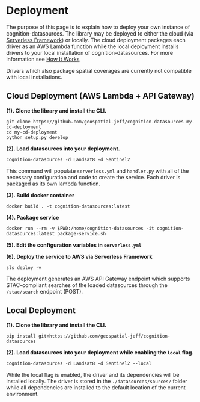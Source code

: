 # Deployment
The purpose of this page is to explain how to deploy your own instance of cognition-datasources.  The library may be deployed to either the cloud (via [Serverless Framework](https://serverless.com/)) or locally.  The cloud deployment packages each driver as an AWS Lambda function while the local deployment installs drivers to your local installation of cognition-datasources.  For more information see [How It Works](./contributing.md#how-it-works)

Drivers which also package spatial coverages are currently not compatible with local installations.

## Cloud Deployment (AWS Lambda + API Gateway)
**(1). Clone the library and install the CLI.**

```
git clone https://github.com/geospatial-jeff/cognition-datasources my-cd-deployment
cd my-cd-deployment
python setup.py develop
```

**(2). Load datasources into your deployment.**

```
cognition-datasources -d Landsat8 -d Sentinel2
```

This command will populate `serverless.yml` and `handler.py` with all of the necessary configuration and code to create the service.  Each driver is packaged as its own lambda function.

**(3). Build docker container**

```
docker build . -t cognition-datasources:latest
```

**(4). Package service**

```
docker run --rm -v $PWD:/home/cognition-datasources -it cognition-datasources:latest package-service.sh
```

**(5). Edit the configuration variables in `serverless.yml`**

**(6). Deploy the service to AWS via Serverless Framework**

```
sls deploy -v
```

The deployment generates an AWS API Gateway endpoint which supports STAC-compliant searches of the loaded datasources through the `/stac/search` endpoint (POST).


## Local Deployment
**(1). Clone the library and install the CLI.**

```
pip install git+https://github.com/geospatial-jeff/cognition-datasources
```

**(2). Load datasources into your deployment while enabling the `local` flag.**

```
cognition-datasources -d Landsat8 -d Sentinel2 --local
```

While the local flag is enabled, the driver and its dependencies will be installed locally.  The driver is stored in the `./datasources/sources/` folder while all dependencies are installed to the default location of the current environment.
